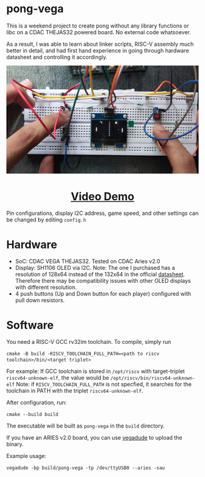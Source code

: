 # pong-vega

This is a weekend project to create pong without any library functions or libc on a CDAC THEJAS32 powered board. No external code whatsoever.

As a result, I was able to learn about linker scripts, RISC-V assembly much better in detail, and had first hand experience in going through hardware datasheet and controlling it accordingly.

<div align="center">
<img src="https://raw.githubusercontent.com/rnayabed/pong-vega/master/photo.png">

# [Video Demo](https://www.youtube.com/watch?v=BnFxO1wrXD8) 
</div>

Pin configurations, display I2C address, game speed, and other settings can be changed by editing `config.h`

# Hardware

- SoC: CDAC VEGA THEJAS32. Tested on CDAC Aries v2.0
- Display: SH1106 OLED via I2C. Note: The one I purchased has a resolution of 128x64 instead of the 132x64 in the official [datasheet](https://www.velleman.eu/downloads/29/infosheets/sh1106_datasheet.pdf).
Therefore there may be compatibility issues with other OLED displays with different resolution.
- 4 push buttons (Up and Down button for each player) configured with pull down resistors.

# Software

You need a RISC-V GCC rv32im toolchain. To compile, simply run 

```
cmake -B build -RISCV_TOOLCHAIN_FULL_PATH=<path to riscv toolchain>/bin/<target triplet>
```

For example: If GCC toolchain is stored in `/opt/riscv` with target-triplet `riscv64-unknown-elf`, the value would be `/opt/riscv/bin/riscv64-unknown-elf`
Note: if `RISCV_TOOLCHAIN_FULL_PATH` is not specfied, it searches for the toolchain in PATH with the triplet `riscv64-unknown-elf`.

After configuration, run:

```
cmake --build build
```

The executable will be built as `pong-vega` in the `build` directory. 

If you have an ARIES v2.0 board, you can use [vegadude](https://github.com/rnayabed/vegadude) to upload the binary.

Example usage:

```
vegadude -bp build/pong-vega -tp /dev/ttyUSB0 --aries -sau
```
